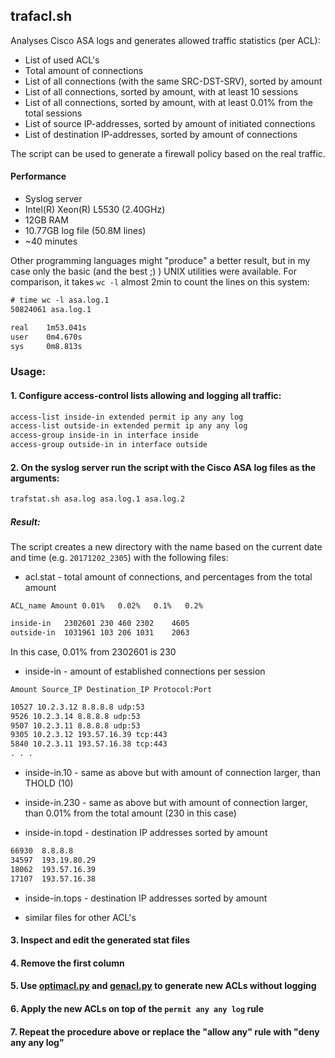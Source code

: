 ## trafacl.sh

Analyses Cisco ASA logs and generates allowed traffic statistics (per ACL):

* List of used ACL's
* Total amount of connections
* List of all connections (with the same SRC-DST-SRV), sorted by amount
* List of all connections, sorted by amount, with at least 10 sessions
* List of all connections, sorted by amount, with at least 0.01% from the total sessions
* List of source IP-addresses, sorted by amount of initiated connections
* List of destination IP-addresses, sorted by amount of connections

The script can be used to generate a firewall policy based on the real traffic.  

#### Performance

* Syslog server
* Intel(R) Xeon(R) L5530 (2.40GHz)
* 12GB RAM
* 10.77GB log file (50.8M lines)
* ~40 minutes

Other programming languages might "produce" a better result, but in my case only the basic (and the best ;) ) UNIX utilities were available. For comparison, it takes `wc -l` almost 2min to count the lines on this system:

```txt
# time wc -l asa.log.1
50824061 asa.log.1

real    1m53.041s
user    0m4.670s
sys     0m8.813s
```

### Usage: 

#### 1. Configure access-control lists allowing and logging all traffic:

```txt
access-list inside-in extended permit ip any any log
access-list outside-in extended permit ip any any log
access-group inside-in in interface inside
access-group outside-in in interface outside
```

#### 2. On the syslog server run the script with the Cisco ASA log files as the arguments:

```txt
trafstat.sh asa.log asa.log.1 asa.log.2
```

##### Result:

The script creates a new directory with the name based on the current date and time (e.g. `20171202_2305`) with the following files:

* acl.stat - total amount of connections, and percentages from the total amount

`ACL_name Amount 0.01%   0.02%   0.1%   0.2%`
```txt
inside-in	2302601	230	460	2302	4605
outside-in	1031961	103	206	1031	2063
```
In this case, 0.01% from 2302601 is 230

* inside-in - amount of established connections per session

`Amount Source_IP Destination_IP Protocol:Port`

```txt
10527 10.2.3.12 8.8.8.8 udp:53
9526 10.2.3.14 8.8.8.8 udp:53
9507 10.2.3.11 8.8.8.8 udp:53
9305 10.2.3.12 193.57.16.39 tcp:443
5840 10.2.3.11 193.57.16.38 tcp:443 
. . .
```

* inside-in.10 - same as above but with amount of connection larger, than THOLD (10)

* inside-in.230 - same as above but with amount of connection larger, than 0.01% from the total amount (230 in this case)

* inside-in.topd - destination IP addresses sorted by amount

```txt
66930  8.8.8.8
34597  193.19.80.29
18062  193.57.16.39
17107  193.57.16.38
```

* inside-in.tops - destination IP addresses sorted by amount

* similar files for other ACL's

#### 3. Inspect and edit the generated stat files

#### 4. Remove the first column

#### 5. Use [optimacl.py](https://github.com/AlekzNet/Cisco-ASA-ACL-toolkit/blob/master/doc/optimacl.md) and [genacl.py](https://github.com/AlekzNet/Cisco-ASA-ACL-toolkit/blob/master/doc/genacl.md) to generate new ACLs without logging

#### 6. Apply the new ACLs on top of the `permit any any log` rule

#### 7. Repeat the procedure above or replace the "allow any" rule with "deny any any log" 
